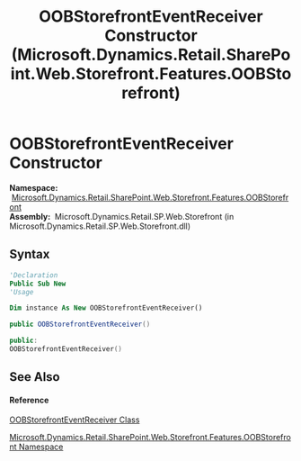 ﻿---
title: OOBStorefrontEventReceiver Constructor  (Microsoft.Dynamics.Retail.SharePoint.Web.Storefront.Features.OOBStorefront)
TOCTitle: OOBStorefrontEventReceiver Constructor
ms:assetid: M:Microsoft.Dynamics.Retail.SharePoint.Web.Storefront.Features.OOBStorefront.OOBStorefrontEventReceiver.#ctor
ms:mtpsurl: https://technet.microsoft.com/en-us/library/microsoft.dynamics.retail.sharepoint.web.storefront.features.oobstorefront.oobstorefronteventreceiver.oobstorefronteventreceiver(v=AX.60)
ms:contentKeyID: 62204863
ms.date: 05/18/2015
mtps_version: v=AX.60
f1_keywords:
- Microsoft.Dynamics.Retail.SharePoint.Web.Storefront.Features.OOBStorefront.OOBStorefrontEventReceiver.#ctor
dev_langs:
- CSharp
- C++
- VB
---

# OOBStorefrontEventReceiver Constructor

**Namespace:**  [Microsoft.Dynamics.Retail.SharePoint.Web.Storefront.Features.OOBStorefront](microsoft-dynamics-retail-sharepoint-web-storefront-features-oobstorefront-namespace.md)  
**Assembly:**  Microsoft.Dynamics.Retail.SP.Web.Storefront (in Microsoft.Dynamics.Retail.SP.Web.Storefront.dll)

## Syntax

``` vb
'Declaration
Public Sub New
'Usage

Dim instance As New OOBStorefrontEventReceiver()
```

``` csharp
public OOBStorefrontEventReceiver()
```

``` c++
public:
OOBStorefrontEventReceiver()
```

## See Also

#### Reference

[OOBStorefrontEventReceiver Class](oobstorefronteventreceiver-class-microsoft-dynamics-retail-sharepoint-web-storefront-features-oobstorefront.md)

[Microsoft.Dynamics.Retail.SharePoint.Web.Storefront.Features.OOBStorefront Namespace](microsoft-dynamics-retail-sharepoint-web-storefront-features-oobstorefront-namespace.md)

